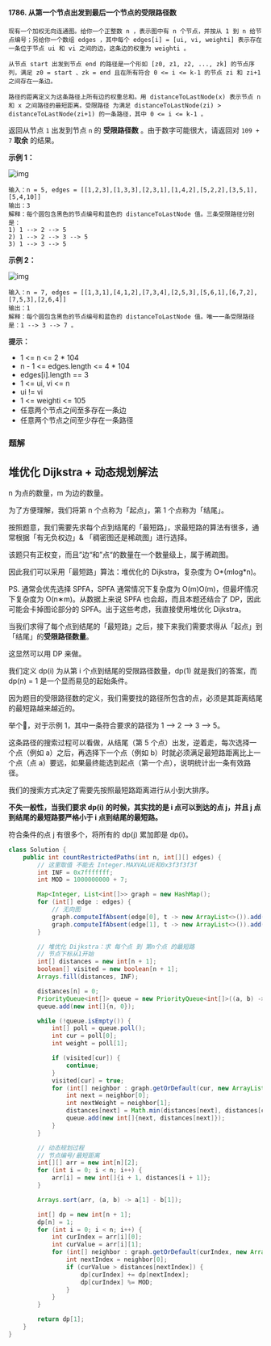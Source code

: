 #### 1786. 从第一个节点出发到最后一个节点的受限路径数

`现有一个加权无向连通图。给你一个正整数 n ，表示图中有 n 个节点，并按从 1 到 n 给节点编号；另给你一个数组 edges ，其中每个 edges[i] = [ui, vi, weighti] 表示存在一条位于节点 ui 和 vi 之间的边，这条边的权重为 weighti 。`

`从节点 start 出发到节点 end 的路径是一个形如 [z0, z1, z2, ..., zk] 的节点序列，满足 z0 = start 、zk = end 且在所有符合 0 <= i <= k-1 的节点 zi 和 zi+1 之间存在一条边。`

`路径的距离定义为这条路径上所有边的权重总和。用 distanceToLastNode(x) 表示节点 n 和 x 之间路径的最短距离。受限路径 为满足 distanceToLastNode(zi) > distanceToLastNode(zi+1) 的一条路径，其中 0 <= i <= k-1 。`

返回从节点 `1` 出发到节点 `n` 的 **受限路径数** 。由于数字可能很大，请返回对 `109 + 7` **取余** 的结果。

**示例 1：**

![img](http://gitlab.wsh-study.com/xp-study/LeeteCode/-/blob/master/数据结构/基础数据结构/图/images/从第一个节点出发到最后一个节点的受限路径数/1.jpg)

```shell
输入：n = 5, edges = [[1,2,3],[1,3,3],[2,3,1],[1,4,2],[5,2,2],[3,5,1],[5,4,10]]
输出：3
解释：每个圆包含黑色的节点编号和蓝色的 distanceToLastNode 值。三条受限路径分别是：
1) 1 --> 2 --> 5
2) 1 --> 2 --> 3 --> 5
3) 1 --> 3 --> 5
```

**示例 2：**

![img](http://gitlab.wsh-study.com/xp-study/LeeteCode/-/blob/master/数据结构/基础数据结构/图/images/从第一个节点出发到最后一个节点的受限路径数/2.jpg)

```shell
输入：n = 7, edges = [[1,3,1],[4,1,2],[7,3,4],[2,5,3],[5,6,1],[6,7,2],[7,5,3],[2,6,4]]
输出：1
解释：每个圆包含黑色的节点编号和蓝色的 distanceToLastNode 值。唯一一条受限路径是：1 --> 3 --> 7 。
```

**提示：**

* 1 <= n <= 2 * 104
* n - 1 <= edges.length <= 4 * 104
* edges[i].length == 3
* 1 <= ui, vi <= n
* ui != vi
* 1 <= weighti <= 105
* 任意两个节点之间至多存在一条边
* 任意两个节点之间至少存在一条路径

### 题解

## 堆优化 Dijkstra + 动态规划解法

n 为点的数量，m 为边的数量。

为了方便理解，我们将第 n 个点称为「起点」，第 1 个点称为「结尾」。

按照题意，我们需要先求每个点到结尾的「最短路」，求最短路的算法有很多，通常根据「有无负权边」& 「稠密图还是稀疏图」进行选择。

该题只有正权变，而且”边“和”点“的数量在一个数量级上，属于稀疏图。

因此我们可以采用「最短路」算法：堆优化的 Dijkstra，复杂度为 O*(*m*log*n)。

PS. 通常会优先选择 SPFA，SPFA 通常情况下复杂度为 O(m)O(m)，但最坏情况下复杂度为 O(n∗m)。从数据上来说 SPFA 也会超，而且本题还结合了 DP，因此可能会卡掉图论部分的 SPFA。出于这些考虑，我直接使用堆优化 Dijkstra。

当我们求得了每个点到结尾的「最短路」之后，接下来我们需要求得从「起点」到「结尾」的**受限路径数量**。

这显然可以用 DP 来做。

我们定义 dp(i) 为从第 i 个点到结尾的受限路径数量，dp(1) 就是我们的答案，而 dp(n) = 1 是一个显而易见的起始条件。

因为题目的受限路径数的定义，我们需要找的路径所包含的点，必须是其距离结尾的最短路越来越近的。

举个🌰，对于示例 1，其中一条符合要求的路径为 1 --> 2 --> 3 --> 5。

这条路径的搜索过程可以看做，从结尾（第 5 个点）出发，逆着走，每次选择一个点（例如 a）之后，再选择下一个点（例如 b）时就必须满足最短路距离比上一个点（点 a）要远，如果最终能选到起点（第一个点），说明统计出一条有效路径。

我们的搜索方式决定了需要先按照最短路距离进行从小到大排序。

**不失一般性，当我们要求 dp(i) 的时候，其实找的是 i 点可以到达的点 j，并且 j 点到结尾的最短路要严格小于 i 点到结尾的最短路。**

符合条件的点 j 有很多个，将所有的 dp(j) 累加即是 dp(i)。

```java
class Solution {
    public int countRestrictedPaths(int n, int[][] edges) {
        // 这里取值 不能去 Integer.MAXVALUE和0x3f3f3f3f
        int INF = 0x7fffffff;
        int MOD = 1000000000 + 7;

        Map<Integer, List<int[]>> graph = new HashMap();
        for (int[] edge : edges) {
            // 无向图
            graph.computeIfAbsent(edge[0], t -> new ArrayList<>()).add(new int[]{edge[1], edge[2]});
            graph.computeIfAbsent(edge[1], t -> new ArrayList<>()).add(new int[]{edge[0], edge[2]});
        }

        // 堆优化 Dijkstra：求 每个点 到 第n个点 的最短路
        // 节点下标从1开始
        int[] distances = new int[n + 1];
        boolean[] visited = new boolean[n + 1];
        Arrays.fill(distances, INF);

        distances[n] = 0;
        PriorityQueue<int[]> queue = new PriorityQueue<int[]>((a, b) -> a[1] - b[1]);
        queue.add(new int[]{n, 0});

        while (!queue.isEmpty()) {
            int[] poll = queue.poll();
            int cur = poll[0];
            int weight = poll[1];

            if (visited[cur]) {
                continue;
            }
            visited[cur] = true;
            for (int[] neighbor : graph.getOrDefault(cur, new ArrayList<>())) {
                int next = neighbor[0];
                int nextWeight = neighbor[1];
                distances[next] = Math.min(distances[next], distances[cur] + nextWeight);
                queue.add(new int[]{next, distances[next]});
            }
        }

        // 动态规划过程
        // 节点编号/最短距离
        int[][] arr = new int[n][2];
        for (int i = 0; i < n; i++) {
            arr[i] = new int[]{i + 1, distances[i + 1]};
        }

        Arrays.sort(arr, (a, b) -> a[1] - b[1]);

        int[] dp = new int[n + 1];
        dp[n] = 1;
        for (int i = 0; i < n; i++) {
            int curIndex = arr[i][0];
            int curValue = arr[i][1];
            for (int[] neighbor : graph.getOrDefault(curIndex, new ArrayList<>())) {
                int nextIndex = neighbor[0];
                if (curValue > distances[nextIndex]) {
                    dp[curIndex] += dp[nextIndex];
                    dp[curIndex] %= MOD;
                }
            }
        }

        return dp[1];
    }
}
```

